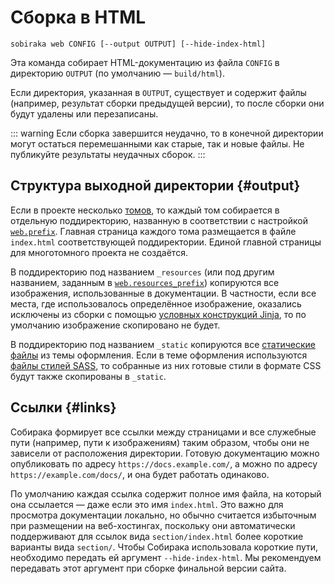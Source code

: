 # Сборка в HTML

```
sobiraka web CONFIG [--output OUTPUT] [--hide-index-html]
```

Эта команда собирает HTML-документацию из файла `CONFIG` в директорию `OUTPUT` (по умолчанию — `build/html`).

Если директория, указанная в `OUTPUT`, существует и содержит файлы (например, результат сборки предыдущей версии), то после сборки они будут удалены или перезаписаны.

::: warning
Если сборка завершится неудачно, то в конечной директории могут остаться перемешанными как старые, так и новые файлы. Не публикуйте результаты неудачных сборок.
:::

## Структура выходной директории {#output}

Если в проекте несколько [томов](../11-overview/01-terms.md#volume), то каждый том собирается в отдельную поддиректорию, названную в соответствии с настройкой [`web.prefix`](../99-reference/1-configuration.md#volume.web.prefix). Главная страница каждого тома размещается в файле `index.html` соответствующей поддиректории. Единой главной страницы для многотомного проекта не создаётся.

В поддиректорию под названием `_resources` (или под другим названием, заданным в [`web.resources_prefix`](../99-reference/1-configuration.md#volume.web.resources_prefix)) копируются все изображения, использованные в документации. В частности, если все места, где использовалось определённое изображение, оказались исключены из сборки с помощью [условных конструкций Jinja](../12-syntax/2-jinja.md#conditions), то по умолчанию изображение скопировано не будет.

В поддиректорию под названием `_static` копируются все [статические файлы](2-web-customization.md#static-files) из темы оформления. Если в теме оформления используются [файлы стилей SASS](2-web-customization.md#sass), то собранные из них готовые стили в формате CSS будут также скопированы в `_static`.

## Ссылки {#links}

Собирака формирует все ссылки между страницами и все служебные пути (например, пути к изображениям) таким образом, чтобы они не зависели от расположения директории. Готовую документацию можно опубликовать по адресу `https://docs.example.com/`, а можно по адресу `https://example.com/docs/`, и она будет работать одинаково.

По умолчанию каждая ссылка содержит полное имя файла, на который она ссылается — даже если это имя `index.html`. Это важно для просмотра документации локально, но обычно считается избыточным при размещении на веб-хостингах, поскольку они автоматически поддерживают для ссылок вида `section/index.html` более короткие варианты вида `section/`. Чтобы Собирака использовала короткие пути, необходимо передать ей аргумент `--hide-index-html`. Мы рекомендуем передавать этот аргумент при сборке финальной версии сайта.
